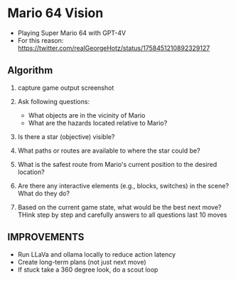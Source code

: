 # Mario 64 Vision
- Playing Super Mario 64 with GPT-4V
- For this reason: https://twitter.com/realGeorgeHotz/status/1758451210892329127

## Algorithm
1. capture game output screenshot
2. Ask following questions:
	- What objects are in the vicinity of Mario
	- What are the hazards located relative to Mario?
3. Is there a star (objective) visible?
4. What paths or routes are available to where the star could be?
5. What is the safest route from Mario's current position to the desired location?
6. Are there any interactive elements (e.g., blocks, switches) in the scene? What do they do?

7. Based on the current game state, what would be the best next move? THink step by step and carefully
answers to all questions
last 10 moves

## IMPROVEMENTS
- Run LLaVa and ollama locally to reduce action latency
- Create long-term plans (not just next move)
- If stuck take a 360 degree look, do a scout loop
